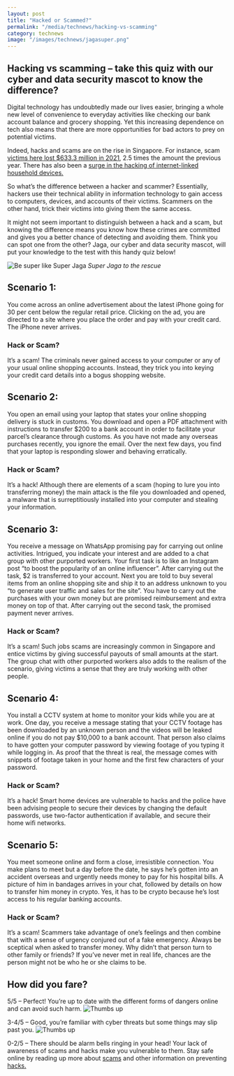 ```yaml
---
layout: post
title: "Hacked or Scammed?"
permalink: "/media/technews/hacking-vs-scamming"
category: technews
image: "/images/technews/jagasuper.png"
---
```

Hacking vs scamming – take this quiz with our cyber and data security mascot to know the difference? 
---

Digital technology has undoubtedly made our lives easier, bringing a whole new level of convenience to everyday activities like checking our bank account balance and grocery shopping. Yet this increasing dependence on tech also means that there are more opportunities for bad actors to prey on potential victims.

Indeed, hacks and scams are on the rise in Singapore. For instance, scam [victims here lost $633.3 million in 2021](https://www.straitstimes.com/singapore/courts-crime/victims-lost-6333-million-to-scams-in-2021), 2.5 times the amount the previous year. There has also been a [surge in the hacking of internet-linked household devices.](https://www.todayonline.com/singapore/surge-singapore-linked-botnet-drones-used-cyber-criminals-hack-household-devices-report)

So what’s the difference between a hacker and scammer? Essentially, hackers use their technical ability in information technology to gain access to computers, devices, and accounts of their victims. Scammers on the other hand, trick their victims into giving them the same access. 

It might not seem important to distinguish between a hack and a scam, but knowing the difference means you know how these crimes are committed and gives you a better chance of detecting and avoiding them. Think you can spot one from the other? Jaga, our cyber and data security mascot, will put your knowledge to the test with this handy quiz below!


![Be super like Super Jaga](/images/technews/jagasuper.png)
*Super Jaga to the rescue* 

## Scenario 1:

You come across an online advertisement about the latest iPhone going for 30 per cent below the regular retail price. Clicking on the ad, you are directed to a site where you place the order and pay with your credit card. The iPhone never arrives. 

### Hack or Scam? 

It’s a scam! The criminals never gained access to your computer or any of your usual online shopping accounts. Instead, they trick you into keying your credit card details into a bogus shopping website. 

## Scenario 2: 

You open an email using your laptop that states your online shopping delivery is stuck in customs. You download and open a PDF attachment with instructions to transfer $200 to a bank account in order to facilitate your parcel’s clearance through customs. As you have not made any overseas purchases recently, you ignore the email. Over the next few days, you find that your laptop is responding slower and behaving erratically. 

### Hack or Scam?

It’s a hack! Although there are elements of a scam (hoping to lure you into transferring money) the main attack is the file you downloaded and opened, a malware that is surreptitiously installed into your computer and stealing your information.  

## Scenario 3:

You receive a message on WhatsApp promising pay for carrying out online activities. Intrigued, you indicate your interest and are added to a chat group with other purported workers. Your first task is to like an Instagram post “to boost the popularity of an online influencer”. After carrying out the task, $2 is transferred to your account. Next you are told to buy several items from an online shopping site and ship it to an address unknown to you “to generate user traffic and sales for the site”. You have to carry out the purchases with your own money but are promised reimbursement and extra money on top of that. After carrying out the second task, the promised payment never arrives. 

### Hack or Scam? 

It’s a scam! Such jobs scams are increasingly common in Singapore and entice victims by giving successful payouts of small amounts at the start. The group chat with other purported workers also adds to the realism of the scenario, giving victims a sense that they are truly working with other people. 

## Scenario 4: 

You install a CCTV system at home to monitor your kids while you are at work. One day, you receive a message stating that your CCTV footage has been downloaded by an unknown person and the videos will be leaked online if you do not pay $10,000 to a bank account. That person also claims to have gotten your computer password by viewing footage of you typing it while logging in. As proof that the threat is real, the message comes with snippets of footage taken in your home and the first few characters of your password. 

### Hack or Scam?

It’s a hack! Smart home devices are vulnerable to hacks and the police have been advising people to secure their devices by changing the default passwords, use two-factor authentication if available, and secure their home wifi networks. 

## Scenario 5: 

You meet someone online and form a close, irresistible connection. You make plans to meet but a day before the date, he says he’s gotten into an accident overseas and urgently needs money to pay for his hospital bills. A picture of him in bandages arrives in your chat, followed by details on how to transfer him money in crypto. Yes, it has to be crypto because he’s lost access to his regular banking accounts. 

### Hack or Scam?
It’s a scam! Scammers take advantage of one’s feelings and then combine that with a sense of urgency conjured out of a fake emergency. Always be sceptical when asked to transfer money. Why didn’t that person turn to other family or friends? If you’ve never met in real life, chances are the person might not be who he or she claims to be. 

## How did you fare? 

5/5 – Perfect! You’re up to date with the different forms of dangers online and can avoid such harm. 
![Thumbs up](/images/technews/Jagathumbsup.png)


3-4/5 – Good, you’re familiar with cyber threats but some things may slip past you.
![Thumbs up](/images/technews/jagashocked.png)

0-2/5  – There should be alarm bells ringing in your head! Your lack of awareness of scams and hacks make you vulnerable to them. Stay safe online by reading up more about [scams](https://www.imda.gov.sg/seniorsgodigital/-/media/Seniors-Go-Digital/PDF/pdf4/Staying%20Safe%20Online.pdf) and other information on preventing [hacks.](https://www.tech.gov.sg/media/technews/seven-ways-to-protect-your-smartphone-from-hackers)  

